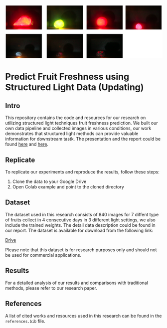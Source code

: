 ![](./cover.png)

# Predict Fruit Freshness using Structured Light Data (Updating)

## Intro

This repository contains the code and resources for our research on utilizing structured light techniques fruit freshness prediction. We built our own data pipeline and collected images in various conditions, our work demonstrates that structured light methods can provide valuable information for downstream tastk. The presentation and the report could be found [here](https://docs.google.com/presentation/d/1U7qYeAOosmj36D6bmybok-jwUEahBSwIgsE5ZTu4PPo/edit#slide=id.g21238f436ba_0_633) and [here](https://arxiv.org/pdf/2212.01552.pdf). 

## Replicate

To replicate our experiments and reproduce the results, follow these steps:

1. Clone the data to your Google Drive
2. Open Colab example and point to the cloned directory

## Dataset

The dataset used in this research consists of 840 images for 7 diffent type of fruits collect in 4 consecutive days in 3 different light settings, we also include the trained weights. The detail data description could be found in our report. The dataset is available for download from the following link:

[Drive](https://drive.google.com/drive/u/1/folders/1PFBdDe0F3vG3DRO8ZFg4CDrnD8YPZSKX)

Please note that this dataset is for research purposes only and should not be used for commercial applications.

## Results

For a detailed analysis of our results and comparisons with traditional methods, please refer to our research paper.

## References

A list of cited works and resources used in this research can be found in the `references.bib` file.

